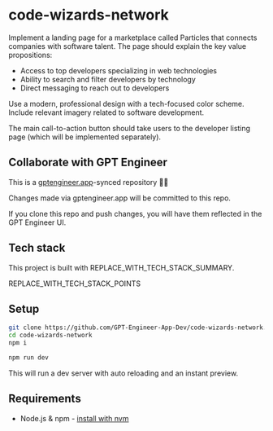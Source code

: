 # code-wizards-network

Implement a landing page for a marketplace called Particles that connects companies with software talent. The page should explain the key value propositions:

- Access to top developers specializing in web technologies 
- Ability to search and filter developers by technology
- Direct messaging to reach out to developers

Use a modern, professional design with a tech-focused color scheme. Include relevant imagery related to software development.

The main call-to-action button should take users to the developer listing page (which will be implemented separately).

## Collaborate with GPT Engineer

This is a [gptengineer.app](https://gptengineer.app)-synced repository 🌟🤖

Changes made via gptengineer.app will be committed to this repo.

If you clone this repo and push changes, you will have them reflected in the GPT Engineer UI.

## Tech stack

This project is built with REPLACE_WITH_TECH_STACK_SUMMARY.

REPLACE_WITH_TECH_STACK_POINTS

## Setup

```sh
git clone https://github.com/GPT-Engineer-App-Dev/code-wizards-network.git
cd code-wizards-network
npm i
```

```sh
npm run dev
```

This will run a dev server with auto reloading and an instant preview.

## Requirements

- Node.js & npm - [install with nvm](https://github.com/nvm-sh/nvm#installing-and-updating)
